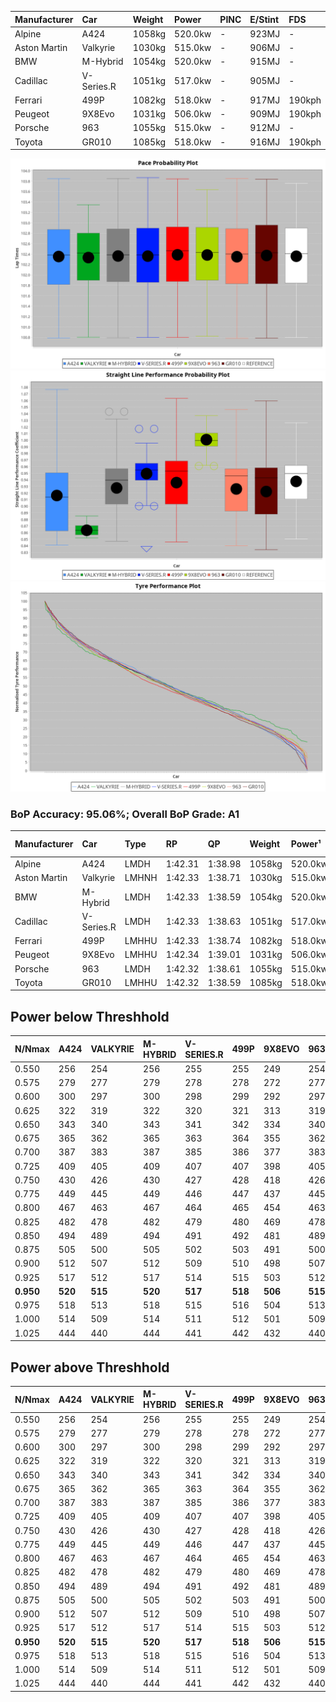 | Manufacturer | Car        | Weight | Power   | PINC    | E/Stint | FDS     |
|:-|:-|:-|:-|:-|:-|:-|
| Alpine       | A424       | 1058kg | 520.0kw |    -    | 923MJ   |    -    |
| Aston Martin | Valkyrie   | 1030kg | 515.0kw |    -    | 906MJ   |    -    |
| BMW          | M-Hybrid   | 1054kg | 520.0kw |    -    | 915MJ   |    -    |
| Cadillac     | V-Series.R | 1051kg | 517.0kw |    -    | 905MJ   |    -    |
| Ferrari      | 499P       | 1082kg | 518.0kw |    -    | 917MJ   | 190kph  |
| Peugeot      | 9X8Evo     | 1031kg | 506.0kw |    -    | 909MJ   | 190kph  |
| Porsche      | 963        | 1055kg | 515.0kw |    -    | 912MJ   |    -    |
| Toyota       | GR010      | 1085kg | 518.0kw |    -    | 916MJ   | 190kph  |

![PACECHART](./IMG/AUTO.png)
![STRAIGHTLINEPERFORMANCECHART](./IMG/AUTO_sp.png)
![TYREPERFORMANCECHART](./IMG/AUTO_tw.png)

### BoP Accuracy: 95.06%; Overall BoP Grade: A1
| Manufacturer | Car        | Type  | RP      | QP      | Weight | Power¹  | Threshhold | PINC    | Power²   | E/Stint | AVG Vmax  | FDS     | RDLC | L/Stint | BOP-Grade | Model Accuracy | Model Points | Match%  | SimDiff |
|:-|:-|:-|:-|:-|:-|:-|:-|:-|:-|:-|:-|:-|:-|:-|:-|:-|:-|:-|:-|
| Alpine       | A424       | LMDH  | 1:42.31 | 1:38.98 | 1058kg | 520.0kw | 0.0kph     |    -    | 520.00kw |  923MJ  | 304.96kph |    -    | 1.02 | 33      | ~A1       | 98.94%         | 2047         | 98.36%  | -0.29   |
| Aston Martin | Valkyrie   | LMHNH | 1:42.33 | 1:38.71 | 1030kg | 515.0kw | 0.0kph     |    -    | 515.00kw |  906MJ  | 297.00kph |    -    | 1.06 | 33      | +C2       | 100.00%        | 247          | 71.01%  | +0.02   |
| BMW          | M-Hybrid   | LMDH  | 1:42.33 | 1:38.59 | 1054kg | 520.0kw | 0.0kph     |    -    | 520.00kw |  915MJ  | 308.02kph |    -    | 1.02 | 33      | ~A1       | 98.84%         | 3070         | 100.00% | -0.29   |
| Cadillac     | V-Series.R | LMDH  | 1:42.33 | 1:38.63 | 1051kg | 517.0kw | 0.0kph     |    -    | 517.00kw |  905MJ  | 309.41kph |    -    | 1.02 | 33      | +A2       | 98.94%         | 5427         | 94.63%  | +0.34   |
| Ferrari      | 499P       | LMHHU | 1:42.33 | 1:38.74 | 1082kg | 518.0kw | 0.0kph     |    -    | 518.00kw |  917MJ  | 306.93kph | 190kph  | 1.02 | 33      | ~A1       | 100.00%        | 6554         | 100.00% | -0.04   |
| Peugeot      | 9X8Evo     | LMHHU | 1:42.34 | 1:39.01 | 1031kg | 506.0kw | 0.0kph     |    -    | 506.00kw |  909MJ  | 319.85kph | 190kph  | 1.03 | 33      | ~A1       | 100.00%        | 1457         | 97.13%  | +0.27   |
| Porsche      | 963        | LMDH  | 1:42.32 | 1:38.61 | 1055kg | 515.0kw | 0.0kph     |    -    | 515.00kw |  912MJ  | 306.29kph |    -    | 1.02 | 33      | ~A1       | 99.91%         | 14205        | 100.00% | -0.09   |
| Toyota       | GR010      | LMHHU | 1:42.32 | 1:38.59 | 1085kg | 518.0kw | 0.0kph     |    -    | 518.00kw |  916MJ  | 304.40kph | 190kph  | 1.02 | 33      | ~A1       | 99.73%         | 4795         | 99.35%  | +0.08   |

## Power below Threshhold
| N/Nmax    | A424    | VALKYRIE | M-HYBRID | V-SERIES.R | 499P    | 9X8EVO  | 963     | GR010   |
|:-|:-|:-|:-|:-|:-|:-|:-|:-|
|  0.550    |  256    |  254     |  256     |  255       |  255    |  249    |  254    |  255    |
|  0.575    |  279    |  277     |  279     |  278       |  278    |  272    |  277    |  278    |
|  0.600    |  300    |  297     |  300     |  298       |  299    |  292    |  297    |  299    |
|  0.625    |  322    |  319     |  322     |  320       |  321    |  313    |  319    |  321    |
|  0.650    |  343    |  340     |  343     |  341       |  342    |  334    |  340    |  342    |
|  0.675    |  365    |  362     |  365     |  363       |  364    |  355    |  362    |  364    |
|  0.700    |  387    |  383     |  387     |  385       |  386    |  377    |  383    |  386    |
|  0.725    |  409    |  405     |  409     |  407       |  407    |  398    |  405    |  407    |
|  0.750    |  430    |  426     |  430     |  427       |  428    |  418    |  426    |  428    |
|  0.775    |  449    |  445     |  449     |  446       |  447    |  437    |  445    |  447    |
|  0.800    |  467    |  463     |  467     |  464       |  465    |  454    |  463    |  465    |
|  0.825    |  482    |  478     |  482     |  479       |  480    |  469    |  478    |  480    |
|  0.850    |  494    |  489     |  494     |  491       |  492    |  481    |  489    |  492    |
|  0.875    |  505    |  500     |  505     |  502       |  503    |  491    |  500    |  503    |
|  0.900    |  512    |  507     |  512     |  509       |  510    |  498    |  507    |  510    |
|  0.925    |  517    |  512     |  517     |  514       |  515    |  503    |  512    |  515    |
| **0.950** | **520** | **515**  | **520**  | **517**    | **518** | **506** | **515** | **518** |
|  0.975    |  518    |  513     |  518     |  515       |  516    |  504    |  513    |  516    |
|  1.000    |  514    |  509     |  514     |  511       |  512    |  501    |  509    |  512    |
|  1.025    |  444    |  440     |  444     |  441       |  442    |  432    |  440    |  442    |

## Power above Threshhold
| N/Nmax    | A424    | VALKYRIE | M-HYBRID | V-SERIES.R | 499P    | 9X8EVO  | 963     | GR010   |
|:-|:-|:-|:-|:-|:-|:-|:-|:-|
|  0.550    |  256    |  254     |  256     |  255       |  255    |  249    |  254    |  255    |
|  0.575    |  279    |  277     |  279     |  278       |  278    |  272    |  277    |  278    |
|  0.600    |  300    |  297     |  300     |  298       |  299    |  292    |  297    |  299    |
|  0.625    |  322    |  319     |  322     |  320       |  321    |  313    |  319    |  321    |
|  0.650    |  343    |  340     |  343     |  341       |  342    |  334    |  340    |  342    |
|  0.675    |  365    |  362     |  365     |  363       |  364    |  355    |  362    |  364    |
|  0.700    |  387    |  383     |  387     |  385       |  386    |  377    |  383    |  386    |
|  0.725    |  409    |  405     |  409     |  407       |  407    |  398    |  405    |  407    |
|  0.750    |  430    |  426     |  430     |  427       |  428    |  418    |  426    |  428    |
|  0.775    |  449    |  445     |  449     |  446       |  447    |  437    |  445    |  447    |
|  0.800    |  467    |  463     |  467     |  464       |  465    |  454    |  463    |  465    |
|  0.825    |  482    |  478     |  482     |  479       |  480    |  469    |  478    |  480    |
|  0.850    |  494    |  489     |  494     |  491       |  492    |  481    |  489    |  492    |
|  0.875    |  505    |  500     |  505     |  502       |  503    |  491    |  500    |  503    |
|  0.900    |  512    |  507     |  512     |  509       |  510    |  498    |  507    |  510    |
|  0.925    |  517    |  512     |  517     |  514       |  515    |  503    |  512    |  515    |
| **0.950** | **520** | **515**  | **520**  | **517**    | **518** | **506** | **515** | **518** |
|  0.975    |  518    |  513     |  518     |  515       |  516    |  504    |  513    |  516    |
|  1.000    |  514    |  509     |  514     |  511       |  512    |  501    |  509    |  512    |
|  1.025    |  444    |  440     |  444     |  441       |  442    |  432    |  440    |  442    |
